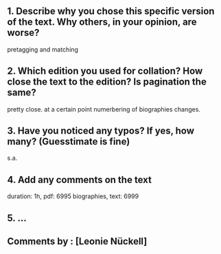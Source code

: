 ## 1. Describe why you chose this specific version of the text. Why others, in your opinion, are worse?

pretagging and matching
## 2. Which edition you used for collation? How close the text to the edition? Is pagination the same?

pretty close. at a certain point numerbering of biographies changes.
## 3. Have you noticed any typos? If yes, how many? (Guesstimate is fine)

s.a.

## 4. Add any comments on the text

duration: 1h, pdf: 6995 biographies, text: 6999

## 5. ...

## Comments by : [Leonie Nückell]

